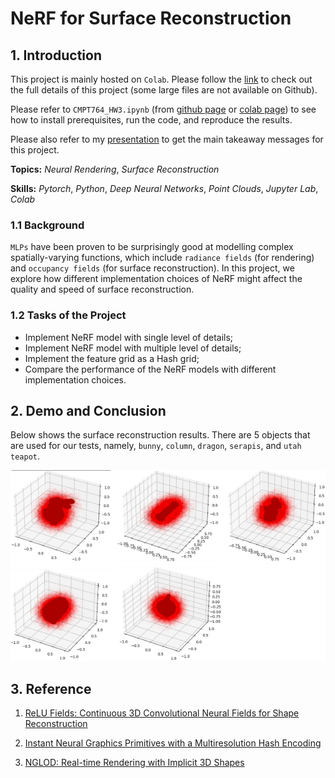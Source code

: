 # NeRF for Surface Reconstruction

## 1. Introduction

This project is mainly hosted on `Colab`. Please follow the [link](https://drive.google.com/drive/folders/1Krgtfiz_hM_lUEUqfWDTY1Xcw4Trfnea?usp=sharing) to check out the full details of this project (some large files are not available on Github).

Please refer to `CMPT764_HW3.ipynb` (from [github page](CMPT764_HW3.ipynb) or [colab page](https://colab.research.google.com/drive/1NfzIHCpZnXV7rVNSqcpHRRQu1IvbIesE?usp=sharing)) to see how to install prerequisites, run the code, and reproduce the results.

Please also refer to my [presentation](Comparison_of_NeRF_models_for_Surface_Reconstruction.pdf) to get the main takeaway messages for this project.

**Topics:** _Neural Rendering_, _Surface Reconstruction_

**Skills:** _Pytorch_, _Python_, _Deep Neural Networks_, _Point Clouds_, _Jupyter Lab_, _Colab_

### 1.1 Background

`MLPs` have been proven to be surprisingly good at modelling complex spatially-varying functions, which include `radiance fields` (for rendering) and `occupancy fields` (for surface reconstruction). In this project, we explore how different implementation choices of NeRF might affect the quality and speed of surface reconstruction.

### 1.2 Tasks of the Project

- Implement NeRF model with single level of details;
- Implement NeRF model with multiple level of details;
- Implement the feature grid as a Hash grid;
- Compare the performance of the NeRF models with different implementation choices.

## 2. Demo and Conclusion

Below shows the surface reconstruction results. There are 5 objects that are used for our tests, namely, `bunny`, `column`, `dragon`, `serapis`, and `utah teapot`.

![NeRF: Surface Reconstruction](results.png)

## 3. Reference

1. [ReLU Fields: Continuous 3D Convolutional Neural Fields for Shape Reconstruction](https://arxiv.org/pdf/2205.10824.pdf)

2. [Instant Neural Graphics Primitives with a Multiresolution Hash Encoding](https://nvlabs.github.io/instant-ngp/assets/mueller2022instant.pdf)

3. [NGLOD: Real-time Rendering with Implicit 3D Shapes](https://research.nvidia.com/labs/toronto-ai/nglod/assets/nglod.pdf)
